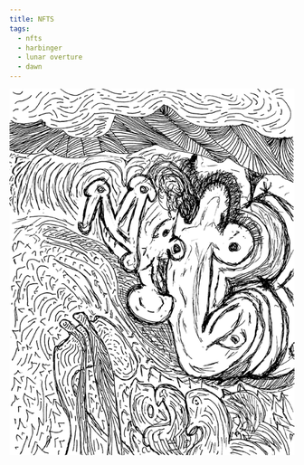 ```yaml
---
title: NFTS
tags:
  - nfts
  - harbinger
  - lunar overture
  - dawn
---
```

![nfts](nfts.png)
